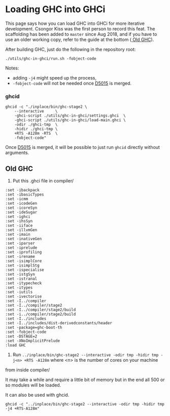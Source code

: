 # Loading GHC into GHCi



This page says how you can load GHC into GHCi for more iterative development. Csongor Kiss was the first person to record this feat. The scaffolding has been added to `master` since Aug 2018, and if you have to use an older working copy, refer to the guide at the bottom ([
Old GHC](https://ghc.haskell.org/trac/ghc/wiki/Building/InGhci#OldGHC)).



After building GHC, just do the following in the repository root:


```wiki
./utils/ghc-in-ghci/run.sh -fobject-code
```


Notes:


- adding `-j4` might speed up the process,
- `-fobject-code` will not be needed once [
  D5015](https://phabricator.haskell.org/D5015) is merged.

### ghcid


```wiki
ghcid -c "./inplace/bin/ghc-stage2 \
    --interactive     \
    -ghci-script ./utils/ghc-in-ghci/settings.ghci  \
    -ghci-script ./utils/ghc-in-ghci/load-main.ghci \
    -odir ./ghci-tmp  \
    -hidir ./ghci-tmp \
    +RTS -A128m -RTS  \
    -fobject-code"
```


Once [
D5015](https://phabricator.haskell.org/D5015) is merged, it will be possible to just run `ghcid` directly without arguments.


## Old GHC


1. Put this .ghci file in compiler/

```wiki
:set -ibackpack
:set -ibasicTypes
:set -icmm
:set -icodeGen
:set -icoreSyn
:set -ideSugar
:set -ighci
:set -ihsSyn
:set -iiface
:set -illvmGen
:set -imain
:set -inativeGen
:set -iparser
:set -iprelude
:set -iprofiling
:set -irename
:set -isimplCore
:set -isimplStg
:set -ispecialise
:set -istgSyn
:set -istranal
:set -itypecheck
:set -itypes
:set -iutils
:set -ivectorise
:set -I../compiler
:set -I../compiler/stage2
:set -I../compiler/stage2/build
:set -i../compiler/stage2/build
:set -I../includes
:set -I../includes/dist-derivedconstants/header
:set -package=ghc-boot-th
:set -fobject-code
:set -DSTAGE=2
:set -XNoImplicitPrelude
:load GHC
```

1. Run `../inplace/bin/ghc-stage2 --interactive -odir tmp -hidir tmp -j<n> +RTS -A128m` where \<n\> is the number of cores on your machine


from inside compiler/



It may take a while and require a little bit of memory but in the end
all 500 or so modules will be loaded.



It can also be used with ghcid.


```wiki
ghcid -c "../inplace/bin/ghc-stage2 --interactive -odir tmp -hidir tmp -j4 +RTS-A128m"
```